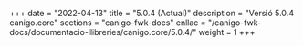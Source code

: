 +++
date        = "2022-04-13"
title       = "5.0.4 (Actual)"
description = "Versió 5.0.4 canigo.core"
sections    = "canigo-fwk-docs"
enllac		= "/canigo-fwk-docs/documentacio-llibreries/canigo.core/5.0.4/"
weight		= 1
+++
